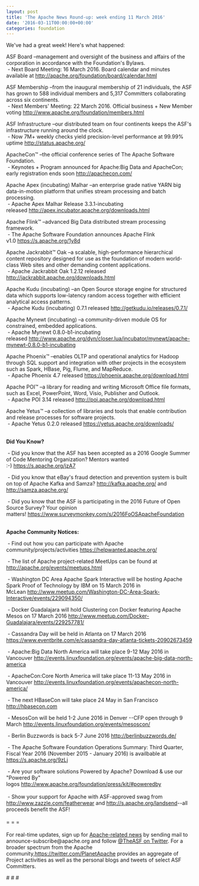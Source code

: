 ```yaml
---
layout: post
title: 'The Apache News Round-up: week ending 11 March 2016'
date: '2016-03-11T00:00:00+00:00'
categories: foundation
---
```

<p>We've had a great week! Here's what happened:</p> 
  <div>ASF Board –management and oversight of the business and affairs of the corporation in accordance with the Foundation's Bylaws.<br />&nbsp;- Next Board Meeting: 16 March 2016. Board calendar and minutes available at <a href="http://apache.org/foundation/board/calendar.html">http://apache.org/foundation/board/calendar.html</a><br /></div> 
  <p>ASF Membership&nbsp;–from the inaugural membership of 21 individuals, the ASF has grown to 588 individual members and 5,317 Committers collaborating across six continents.<br />&nbsp;- Next Members' Meeting: 22 March 2016. Official business + New Member voting&nbsp;<a href="http://www.apache.org/foundation/members.html">http://www.apache.org/foundation/members.html</a></p> 
  <div> 
    <p>ASF Infrastructure –our distributed team on four continents keeps the ASF's infrastructure running around the clock.<br />&nbsp;- Now 7M+ weekly checks yield precision-level performance at 99.99% uptime <a href="http://status.apache.org/">http://status.apache.org/</a></p> 
  </div> 
  <div> 
    <p><a href="http://status.apache.org/"></a>ApacheCon™ –the official conference series of The Apache Software Foundation. <br />&nbsp;-&nbsp;Keynotes + Program announced for Apache:Big Data and ApacheCon; early registration ends soon&nbsp;<a href="http://apachecon.com/">http://apachecon.com/</a></p> 
  </div> 
  <div> 
    <p>Apache Apex (incubating) Malhar –an enterprise grade native YARN big data-in-motion platform that unifies stream processing and batch processing.<br />&nbsp;- Apache Apex Malhar Release 3.3.1-incubating released&nbsp;<a href="http://apex.incubator.apache.org/downloads.html">http://apex.incubator.apache.org/downloads.html</a></p> 
    <p>Apache Flink™ –advanced Big Data distributed stream processing framework.<br />&nbsp;- The Apache Software Foundation announces Apache Flink v1.0&nbsp;<a href="https://s.apache.org/1y8d">https://s.apache.org/1y8d</a></p> 
    <p>Apache Jackrabbit™ Oak –a scalable, high-performance hierarchical content repository designed for use as the foundation of modern world-class Web sites and other demanding content applications.<br />&nbsp;- Apache Jackrabbit Oak 1.2.12 released <a href="http://jackrabbit.apache.org/downloads.html">http://jackrabbit.apache.org/downloads.html</a></p> 
    <p>Apache Kudu (incubating)&nbsp;–an Open Source storage engine for structured data which supports low-latency random access together with efficient analytical access patterns.<br />&nbsp;- Apache Kudu (incubating) 0.7.1 released&nbsp;<a href="http://getkudu.io/releases/0.7.1/">http://getkudu.io/releases/0.7.1/</a></p> 
    <p>Apache Mynewt (incubating)&nbsp;–a community-driven module OS for constrained, embedded applications.<br />&nbsp;-&nbsp;Apache Mynewt 0.8.0-b1-incubating released&nbsp;<a href="http://www.apache.org/dyn/closer.lua/incubator/mynewt/apache-mynewt-0.8.0-b1-incubating">http://www.apache.org/dyn/closer.lua/incubator/mynewt/apache-mynewt-0.8.0-b1-incubating</a></p> 
    <p>Apache Phoenix™ –enables OLTP and operational analytics for Hadoop through SQL support and integration with other projects in the ecosystem such as Spark, HBase, Pig, Flume, and MapReduce.<br />&nbsp;- Apache Phoenix 4.7 released&nbsp;<a href="https://phoenix.apache.org/download.html">https://phoenix.apache.org/download.html</a></p> 
    <p>Apache POI™ –a library for reading and writing Microsoft Office file formats, such as Excel, PowerPoint, Word, Visio, Publisher and Outlook.<br />&nbsp;- Apache POI 3.14 released&nbsp;<a href="http://poi.apache.org/download.html">http://poi.apache.org/download.html</a></p> 
    <p>Apache Yetus™ –a collection of libraries and tools that enable contribution and release processes for software projects.<br />&nbsp;- Apache Yetus 0.2.0 released <a href="https://yetus.apache.org/downloads/">https://yetus.apache.org/downloads/</a><br /><br /></p> 
    <p><strong>Did You Know?</strong></p> 
  </div> 
  <div> 
    <p>&nbsp;- Did you know that the ASF&nbsp;has been accepted as a 2016 Google Summer of Code Mentoring Organization? Mentors wanted :-)&nbsp;<a href="https://s.apache.org/jzA7">https://s.apache.org/jzA7</a></p> 
    <p>&nbsp;- Did you know that eBay's fraud detection and prevention system is built on top of Apache Kafka and Samza? <a href="http://kafka.apache.org/">http://kafka.apache.org/</a>&nbsp;and <a href="http://samza.apache.org/">http://samza.apache.org/</a></p> 
  </div> 
  <div>&nbsp;- Did you know that the ASF is participating in the 2016 Future of Open Source Survey? Your opinion matters!&nbsp;<a href="https://www.surveymonkey.com/s/2016FoOSApacheFoundation">https://www.surveymonkey.com/s/2016FoOSApacheFoundation</a></div> 
  <div> 
    <div> 
      <p><strong><br />Apache Community Notices:</strong></p> 
      <p>&nbsp;- Find out how you can participate with Apache community/projects/activities <a href="https://helpwanted.apache.org/">https://helpwanted.apache.org/</a> <b> </b></p> 
      <p>&nbsp;- The list of Apache project-related MeetUps can be found at <a href="http://apache.org/events/meetups.html">http://apache.org/events/meetups.html</a></p> 
      <p>&nbsp;- Washington DC Area Apache Spark Interactive will be hosting Apache Spark Proof of Technology by IBM on 15 March 2016 in McLean&nbsp;<a href="http://www.meetup.com/Washington-DC-Area-Spark-Interactive/events/229094350/">http://www.meetup.com/Washington-DC-Area-Spark-Interactive/events/229094350/</a></p> 
      <p>&nbsp;- Docker Guadalajara will hold Clustering con Docker featuring Apache Mesos&nbsp;on 17 March 2016&nbsp;<a href="http://www.meetup.com/Docker-Guadalajara/events/229257781/">http://www.meetup.com/Docker-Guadalajara/events/229257781/</a></p> 
      <p>&nbsp;- Cassandra Day will be held in Atlanta on 17 March 2016 <a href="https://www.eventbrite.com/e/cassandra-day-atlanta-tickets-20902673459">https://www.eventbrite.com/e/cassandra-day-atlanta-tickets-20902673459</a> </p> 
      <p>&nbsp;- Apache:Big Data North America will take place 9-12 May 2016 in Vancouver&nbsp;<a href="http://events.linuxfoundation.org/events/apache-big-data-north-america">http://events.linuxfoundation.org/events/apache-big-data-north-america</a></p> 
    </div> 
    <p>&nbsp;- ApacheCon:Core North America will take place 11-13 May 2016 in Vancouver&nbsp;<a href="http://events.linuxfoundation.org/events/apachecon-north-america/">http://events.linuxfoundation.org/events/apachecon-north-america/</a></p> 
    <p>&nbsp;- The next HBaseCon will take place 24 May in San Francisco <a href="http://hbasecon.com/">http://hbasecon.com</a></p> 
    <p>&nbsp;- MesosCon will be held 1-2 June 2016 in Denver --CFP open through 9 March&nbsp;<a href="http://events.linuxfoundation.org/events/mesoscon/">http://events.linuxfoundation.org/events/mesoscon/</a></p> 
    <p>&nbsp;- Berlin Buzzwords is back 5-7 June 2016 <a href="http://berlinbuzzwords.de/">http://berlinbuzzwords.de/</a></p> 
    <div> 
      <p>&nbsp;- The Apache Software Foundation Operations Summary: Third Quarter, Fiscal Year 2016 (November 2015 - January 2016) is availbable at <a href="https://s.apache.org/9zLj">https://s.apache.org/9zLj</a></p> 
    </div> 
    <div>&nbsp;- Are your software solutions Powered by Apache? Download &amp; use our &quot;Powered By&quot; logos&nbsp;<a href="http://www.apache.org/foundation/press/kit/#poweredby">http://www.apache.org/foundation/press/kit/#poweredby</a></div> 
    <div><br /></div> 
    <div>&nbsp;- Show your support for Apache with ASF-approved swag from <a href="http://www.zazzle.com/featherwear">http://www.zazzle.com/featherwear</a> and&nbsp;<a href="http://s.apache.org/landsend">http://s.apache.org/landsend</a>--all proceeds benefit the ASF!&nbsp;</div> 
    <div><br /></div> 
    <div>= = =</div> 
    <div><br /></div> 
    <div>For real-time updates, sign up for <a href="http://apache.org/foundation/mailinglists.html#foundation-announce">Apache-related news</a> by sending mail to announce-subscribe@apache.org and follow <a href="https://twitter.com/TheASF">@TheASF on Twitter</a>. For a broader spectrum from the Apache community,<a href="http://s.apache.org/landsend">https://twitter.com/PlanetApache</a> provides an aggregate of Project activities as well as the personal blogs and tweets of select ASF Committers.</div> 
  </div> 
  <p># # # &nbsp;</p>
